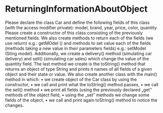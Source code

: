 # ReturningInformationAboutObject
Please declare the class Car and define the following fields of this class (with the access modifier private): model, brand, year, price, color, quantity.
Please create a constructor of this class consisting of the previously mentioned fields.
We also create methods to return each of the fields (we use return) e.g.: getMOdel () and methods to set value each of the fields (methods taking a new value in their parameters fields) e.g.: setModel (Sting model).
Additionally, we create a delivery() method (simulating car delivery) and sell() (simulating car sales) which change the value of the quantity field.
The last method we create is the toString() method that returns an object of type String and prints it names of all fields of a given object and their state or value.
We also create another class with the main() method in which:
• we create object of the Car class by using the constructor,
• we call and print what the toString() method passes,
• we call the sell() method
• we print all fields (using the previously declared „get” methods of the object field,
• using the „set” methods we change some fields of the object,
• we call and print again toString() method to notice the changes.
